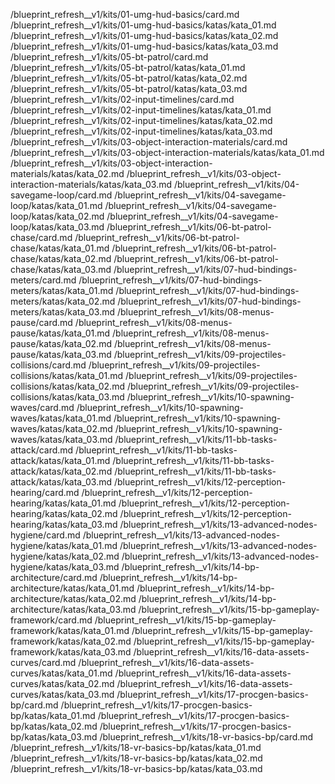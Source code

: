 /blueprint_refresh__v1/kits/01-umg-hud-basics/card.md
/blueprint_refresh__v1/kits/01-umg-hud-basics/katas/kata_01.md
/blueprint_refresh__v1/kits/01-umg-hud-basics/katas/kata_02.md
/blueprint_refresh__v1/kits/01-umg-hud-basics/katas/kata_03.md
/blueprint_refresh__v1/kits/05-bt-patrol/card.md
/blueprint_refresh__v1/kits/05-bt-patrol/katas/kata_01.md
/blueprint_refresh__v1/kits/05-bt-patrol/katas/kata_02.md
/blueprint_refresh__v1/kits/05-bt-patrol/katas/kata_03.md
/blueprint_refresh__v1/kits/02-input-timelines/card.md
/blueprint_refresh__v1/kits/02-input-timelines/katas/kata_01.md
/blueprint_refresh__v1/kits/02-input-timelines/katas/kata_02.md
/blueprint_refresh__v1/kits/02-input-timelines/katas/kata_03.md
/blueprint_refresh__v1/kits/03-object-interaction-materials/card.md
/blueprint_refresh__v1/kits/03-object-interaction-materials/katas/kata_01.md
/blueprint_refresh__v1/kits/03-object-interaction-materials/katas/kata_02.md
/blueprint_refresh__v1/kits/03-object-interaction-materials/katas/kata_03.md
/blueprint_refresh__v1/kits/04-savegame-loop/card.md
/blueprint_refresh__v1/kits/04-savegame-loop/katas/kata_01.md
/blueprint_refresh__v1/kits/04-savegame-loop/katas/kata_02.md
/blueprint_refresh__v1/kits/04-savegame-loop/katas/kata_03.md
/blueprint_refresh__v1/kits/06-bt-patrol-chase/card.md
/blueprint_refresh__v1/kits/06-bt-patrol-chase/katas/kata_01.md
/blueprint_refresh__v1/kits/06-bt-patrol-chase/katas/kata_02.md
/blueprint_refresh__v1/kits/06-bt-patrol-chase/katas/kata_03.md
/blueprint_refresh__v1/kits/07-hud-bindings-meters/card.md
/blueprint_refresh__v1/kits/07-hud-bindings-meters/katas/kata_01.md
/blueprint_refresh__v1/kits/07-hud-bindings-meters/katas/kata_02.md
/blueprint_refresh__v1/kits/07-hud-bindings-meters/katas/kata_03.md
/blueprint_refresh__v1/kits/08-menus-pause/card.md
/blueprint_refresh__v1/kits/08-menus-pause/katas/kata_01.md
/blueprint_refresh__v1/kits/08-menus-pause/katas/kata_02.md
/blueprint_refresh__v1/kits/08-menus-pause/katas/kata_03.md
/blueprint_refresh__v1/kits/09-projectiles-collisions/card.md
/blueprint_refresh__v1/kits/09-projectiles-collisions/katas/kata_01.md
/blueprint_refresh__v1/kits/09-projectiles-collisions/katas/kata_02.md
/blueprint_refresh__v1/kits/09-projectiles-collisions/katas/kata_03.md
/blueprint_refresh__v1/kits/10-spawning-waves/card.md
/blueprint_refresh__v1/kits/10-spawning-waves/katas/kata_01.md
/blueprint_refresh__v1/kits/10-spawning-waves/katas/kata_02.md
/blueprint_refresh__v1/kits/10-spawning-waves/katas/kata_03.md
/blueprint_refresh__v1/kits/11-bb-tasks-attack/card.md
/blueprint_refresh__v1/kits/11-bb-tasks-attack/katas/kata_01.md
/blueprint_refresh__v1/kits/11-bb-tasks-attack/katas/kata_02.md
/blueprint_refresh__v1/kits/11-bb-tasks-attack/katas/kata_03.md
/blueprint_refresh__v1/kits/12-perception-hearing/card.md
/blueprint_refresh__v1/kits/12-perception-hearing/katas/kata_01.md
/blueprint_refresh__v1/kits/12-perception-hearing/katas/kata_02.md
/blueprint_refresh__v1/kits/12-perception-hearing/katas/kata_03.md
/blueprint_refresh__v1/kits/13-advanced-nodes-hygiene/card.md
/blueprint_refresh__v1/kits/13-advanced-nodes-hygiene/katas/kata_01.md
/blueprint_refresh__v1/kits/13-advanced-nodes-hygiene/katas/kata_02.md
/blueprint_refresh__v1/kits/13-advanced-nodes-hygiene/katas/kata_03.md
/blueprint_refresh__v1/kits/14-bp-architecture/card.md
/blueprint_refresh__v1/kits/14-bp-architecture/katas/kata_01.md
/blueprint_refresh__v1/kits/14-bp-architecture/katas/kata_02.md
/blueprint_refresh__v1/kits/14-bp-architecture/katas/kata_03.md
/blueprint_refresh__v1/kits/15-bp-gameplay-framework/card.md
/blueprint_refresh__v1/kits/15-bp-gameplay-framework/katas/kata_01.md
/blueprint_refresh__v1/kits/15-bp-gameplay-framework/katas/kata_02.md
/blueprint_refresh__v1/kits/15-bp-gameplay-framework/katas/kata_03.md
/blueprint_refresh__v1/kits/16-data-assets-curves/card.md
/blueprint_refresh__v1/kits/16-data-assets-curves/katas/kata_01.md
/blueprint_refresh__v1/kits/16-data-assets-curves/katas/kata_02.md
/blueprint_refresh__v1/kits/16-data-assets-curves/katas/kata_03.md
/blueprint_refresh__v1/kits/17-procgen-basics-bp/card.md
/blueprint_refresh__v1/kits/17-procgen-basics-bp/katas/kata_01.md
/blueprint_refresh__v1/kits/17-procgen-basics-bp/katas/kata_02.md
/blueprint_refresh__v1/kits/17-procgen-basics-bp/katas/kata_03.md
/blueprint_refresh__v1/kits/18-vr-basics-bp/card.md
/blueprint_refresh__v1/kits/18-vr-basics-bp/katas/kata_01.md
/blueprint_refresh__v1/kits/18-vr-basics-bp/katas/kata_02.md
/blueprint_refresh__v1/kits/18-vr-basics-bp/katas/kata_03.md